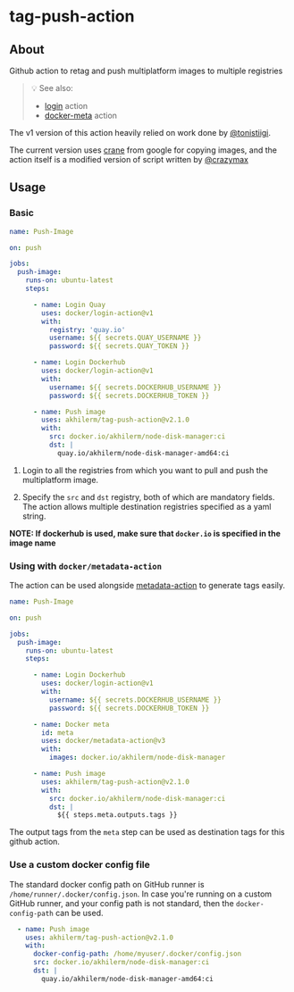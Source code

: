 # tag-push-action

## About

Github action to retag and push multiplatform images to multiple registries

> :bulb: See also:
>
> * [login](https://github.com/docker/login-action) action
> * [docker-meta](https://github.com/crazy-max/ghaction-docker-meta) action

The v1 version of this action heavily relied on work done by [@tonistiigi](https://github.com/tonistiigi/repo-copy). 

The current version uses [crane](https://github.com/google/go-containerregistry/tree/main/cmd/crane) from google for copying images, and the action itself is a modified version of script written by [@crazymax](https://github.com/docker/metadata-action)

## Usage

### Basic

```yaml
name: Push-Image

on: push

jobs:
  push-image:
    runs-on: ubuntu-latest
    steps:

      - name: Login Quay
        uses: docker/login-action@v1
        with:
          registry: 'quay.io'
          username: ${{ secrets.QUAY_USERNAME }}
          password: ${{ secrets.QUAY_TOKEN }}

      - name: Login Dockerhub
        uses: docker/login-action@v1
        with:
          username: ${{ secrets.DOCKERHUB_USERNAME }}
          password: ${{ secrets.DOCKERHUB_TOKEN }}

      - name: Push image
        uses: akhilerm/tag-push-action@v2.1.0
        with:
          src: docker.io/akhilerm/node-disk-manager:ci
          dst: |
            quay.io/akhilerm/node-disk-manager-amd64:ci
```

1. Login to all the registries from which you want to pull and push the multiplatform image.


2. Specify the `src` and `dst` registry, both of which are mandatory fields. The action allows multiple destination registries specified as a yaml string.

**NOTE: If dockerhub is used, make sure that `docker.io` is specified in the image name**

### Using with `docker/metadata-action`

The action can be used alongside [metadata-action](https://github.com/docker/metadata-action) to generate
tags easily.

```yaml
name: Push-Image

on: push

jobs:
  push-image:
    runs-on: ubuntu-latest
    steps:

      - name: Login Dockerhub
        uses: docker/login-action@v1
        with:
          username: ${{ secrets.DOCKERHUB_USERNAME }}
          password: ${{ secrets.DOCKERHUB_TOKEN }}

      - name: Docker meta
        id: meta
        uses: docker/metadata-action@v3
        with:
          images: docker.io/akhilerm/node-disk-manager     

      - name: Push image
        uses: akhilerm/tag-push-action@v2.1.0
        with:
          src: docker.io/akhilerm/node-disk-manager:ci
          dst: |
            ${{ steps.meta.outputs.tags }}
```

The output tags from the `meta` step can be used as destination tags for this github action.

### Use a custom docker config file

The standard docker config path on GitHub runner is `/home/runner/.docker/config.json`. In case you're running on a custom GitHub runner, and your config path is not standard, then the `docker-config-path` can be used.

```yaml
  - name: Push image
    uses: akhilerm/tag-push-action@v2.1.0
    with:
      docker-config-path: /home/myuser/.docker/config.json
      src: docker.io/akhilerm/node-disk-manager:ci
      dst: |
        quay.io/akhilerm/node-disk-manager-amd64:ci
```
